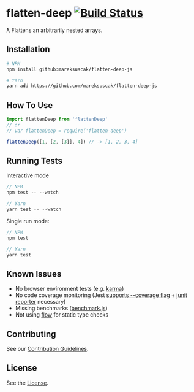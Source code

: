 # flatten-deep [![Build Status](https://travis-ci.org/mareksuscak/flatten-deep-js.svg?branch=master)](https://travis-ci.org/mareksuscak/flatten-deep-js)

ƛ Flattens an arbitrarily nested arrays.

## Installation

```sh
# NPM
npm install github:mareksuscak/flatten-deep-js

# Yarn
yarn add https://github.com/mareksuscak/flatten-deep-js
```

## How To Use

```js
import flattenDeep from 'flattenDeep'
// or
// var flattenDeep = require('flatten-deep')

flattenDeep([1, [2, [3]], 4]) // -> [1, 2, 3, 4]
```

## Running Tests

Interactive mode

```js
// NPM
npm test -- --watch

// Yarn
yarn test -- --watch
```

Single run mode:

```js
// NPM
npm test

// Yarn
yarn test
```

## Known Issues

- No browser environment tests (e.g. [karma](https://karma-runner.github.io/))
- No code coverage monitoring (Jest [supports --coverage flag](http://facebook.github.io/jest/docs/cli.html#coverage) + 
  [junit reporter](jasmine-reporters) necessary)
- Missing benchmarks ([benchmark.js](https://benchmarkjs.com/))
- Not using [flow](https://flow.org/) for static type checks

## Contributing

See our [Contribution Guidelines](CONTRIBUTING.md).

## License

See the [License](LICENSE.md).
